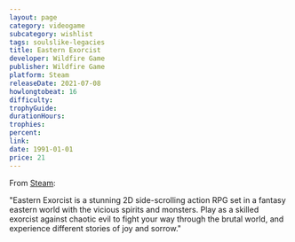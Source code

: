 ```yaml
---
layout: page
category: videogame
subcategory: wishlist
tags: soulslike-legacies
title: Eastern Exorcist
developer: Wildfire Game
publisher: Wildfire Game
platform: Steam
releaseDate: 2021-07-08
howlongtobeat: 16
difficulty:
trophyGuide:
durationHours:
trophies:
percent:
link:
date: 1991-01-01
price: 21
---
```


From [Steam](https://store.steampowered.com/app/1120810/Eastern_Exorcist/):

"Eastern Exorcist is a stunning 2D side-scrolling action RPG set in a fantasy eastern world with the vicious spirits and monsters. Play as a skilled exorcist against chaotic evil to fight your way through the brutal world, and experience different stories of joy and sorrow."
